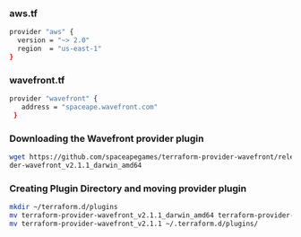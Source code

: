 
### aws.tf

```sh
provider "aws" {
  version = "~> 2.0"
  region  = "us-east-1"
}
```

### wavefront.tf
```sh
provider "wavefront" {
   address = "spaceape.wavefront.com"
 }
```
### Downloading the Wavefront provider plugin

```sh
wget https://github.com/spaceapegames/terraform-provider-wavefront/releases/download/v2.1.1/terraform-provi
der-wavefront_v2.1.1_darwin_amd64
```

### Creating Plugin Directory and moving provider plugin

```sh
mkdir ~/terraform.d/plugins
mv terraform-provider-wavefront_v2.1.1_darwin_amd64 terraform-provider-wavefront_v2.1.1
mv terraform-provider-wavefront_v2.1.1 ~/.terraform.d/plugins/
```
